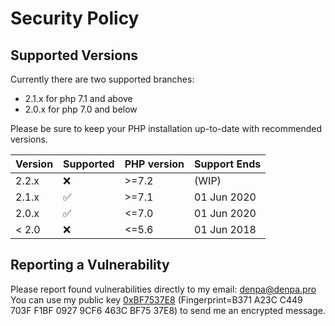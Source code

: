 # Security Policy

## Supported Versions

Currently there are two supported branches:
- 2.1.x for php 7.1 and above
- 2.0.x for php 7.0 and below

Please be sure to keep your PHP installation up-to-date with recommended versions.

| Version | Supported          | PHP version | Support Ends |
| ------- | ------------------ | ----------- | ------------ |
| 2.2.x   | :x:                | >=7.2       | (WIP)        |
| 2.1.x   | :white_check_mark: | >=7.1       | 01 Jun 2020  |
| 2.0.x   | :white_check_mark: | <=7.0       | 01 Jun 2020  |
| < 2.0   | :x:                | <=5.6       | 01 Jun 2018  |

## Reporting a Vulnerability

Please report found vulnerabilities directly to my email: denpa@denpa.pro  
You can use my public key [0xBF7537E8](https://pgp.denpa.pro/) (Fingerprint=B371 A23C C449 703F F1BF 0927 9CF6 463C BF75 37E8) to send me an encrypted message.



